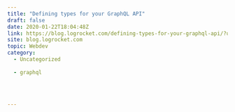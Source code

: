 ```yaml
---
title: "Defining types for your GraphQL API"
draft: false
date: 2020-01-22T18:04:48Z
link: https://blog.logrocket.com/defining-types-for-your-graphql-api/?utm_medium=RSS&utm_source=hune
site: blog.logrocket.com
topic: Webdev
category:
  - Uncategorized
  
  - graphql
  
   
  

---
```

